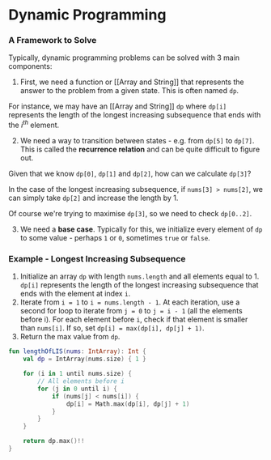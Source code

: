 # Dynamic Programming

### A Framework to Solve
Typically, dynamic programming problems can be solved with 3 main components:

1) First, we need a function or [[Array and String]] that represents the answer to the problem from a given state. This is often named `dp`.

For instance, we may have an [[Array and String]] `dp` where `dp[i]` represents the length of the longest increasing subsequence that ends with the $i^{th}$ element.

2) We need a way to transition between states - e.g. from `dp[5]` to `dp[7]`. This is called the **recurrence relation** and can be quite difficult to figure out.

Given that we know `dp[0]`, `dp[1]` and `dp[2]`, how can we calculate `dp[3]`?

In the case of the longest increasing subsequence, if `nums[3] > nums[2]`, we can simply take `dp[2]` and increase the length by 1.

Of course we're trying to maximise `dp[3]`, so we need to check `dp[0..2]`.

3) We need a **base case**. Typically for this, we initialize every element of `dp` to some value - perhaps `1` or `0`, sometimes `true` or `false`.

### Example - Longest Increasing Subsequence

1.  Initialize an array `dp` with length `nums.length` and all elements equal to 1. `dp[i]` represents the length of the longest increasing subsequence that ends with the element at index `i`.
2.  Iterate from `i = 1` to `i = nums.length - 1`. At each iteration, use a second for loop to iterate from `j = 0` to `j = i - 1` (all the elements before i). For each element before `i`, check if that element is smaller than `nums[i]`. If so, set `dp[i] = max(dp[i], dp[j] + 1)`.
3.  Return the max value from `dp`.

```kotlin
fun lengthOfLIS(nums: IntArray): Int {
	val dp = IntArray(nums.size) { 1 }

	for (i in 1 until nums.size) {
		// All elements before i
		for (j in 0 until i) {
			if (nums[j] < nums[i]) {
				dp[i] = Math.max(dp[i], dp[j] + 1)
			}
		}
	}

	return dp.max()!!
}
```